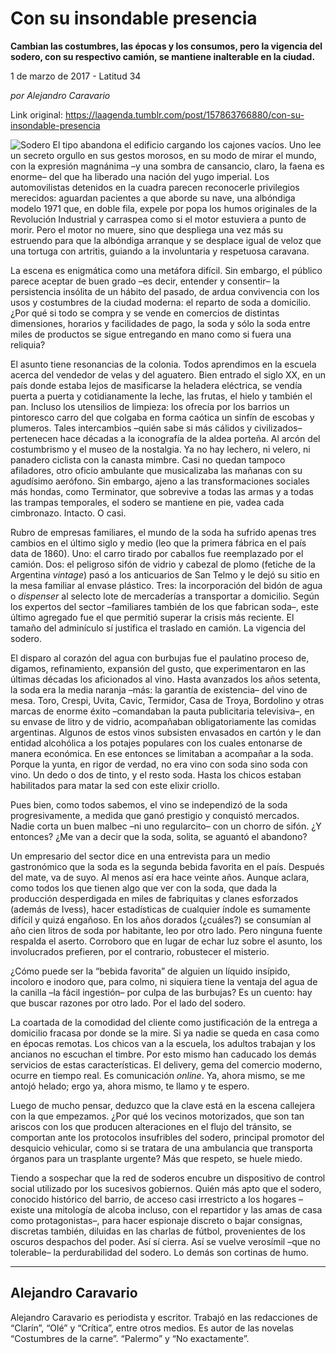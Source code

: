 # Con su insondable presencia

**Cambian las costumbres, las épocas y los consumos, pero la vigencia del sodero, con su respectivo camión, se mantiene inalterable en la ciudad.**

1 de marzo de 2017 - Latitud 34

_por Alejandro Caravario_

Link original: https://laagenda.tumblr.com/post/157863766880/con-su-insondable-presencia

![Sodero](https://64.media.tumblr.com/51e0fd28bb9ee23e6edf9f06a65bfe0f/tumblr_inline_pk0bgiFSya1t6q87u_500.jpg)
El
tipo abandona el edificio cargando los cajones vacíos. Uno lee un
secreto orgullo en sus gestos morosos, en su modo de mirar el mundo,
con la expresión magnánima –y una sombra de cansancio, claro, la
faena es enorme– del que ha liberado una nación del yugo imperial.
Los automovilistas detenidos en la cuadra parecen reconocerle
privilegios merecidos: aguardan pacientes a que aborde su nave, una
albóndiga modelo 1971 que, en doble fila, expele por popa los humos
originales de la Revolución Industrial y carraspea como si el motor
estuviera a punto de morir. Pero el motor no muere, sino que
despliega una vez más su estruendo para que la albóndiga arranque y
se desplace igual de veloz que una tortuga con artritis, guiando a la
involuntaria y respetuosa caravana.   



La
escena es enigmática como una metáfora difícil. Sin embargo, el
público parece aceptar de buen grado –es decir, entender y
consentir– la persistencia insólita de un hábito del pasado, de
ardua convivencia con los usos y costumbres de la ciudad moderna: el
reparto de soda a domicilio. ¿Por qué si  todo se compra y se vende
en comercios de distintas dimensiones, horarios y facilidades de
pago, la soda y sólo la soda entre miles de productos se sigue
entregando en mano como si fuera una reliquia? 



El
asunto tiene resonancias de la colonia. Todos aprendimos en la
escuela acerca del vendedor de velas y del aguatero. Bien entrado el
siglo XX, en un país donde estaba lejos de masificarse la heladera
eléctrica, se vendía puerta a puerta y cotidianamente la leche, las
frutas, el hielo y también el pan. Incluso los utensilios de
limpieza: los ofrecía por los barrios un pintoresco carro del que
colgaba en forma caótica un sinfín de escobas y plumeros. Tales
intercambios –quién sabe si más cálidos y civilizados–
pertenecen hace décadas a la iconografía de la aldea porteña. Al
arcón del costumbrismo y el museo de la nostalgia. Ya no hay
lechero, ni velero, ni panadero ciclista con la canasta mimbre. Casi
no quedan tampoco afiladores, otro oficio ambulante que musicalizaba
las mañanas con su agudísimo aerófono. Sin embargo, ajeno a las
transformaciones sociales más hondas, como Terminator, que sobrevive
a todas las armas y a todas las trampas temporales, el sodero se
mantiene en pie, vadea cada cimbronazo. Intacto. O casi. 



Rubro
de empresas familiares, el mundo de la soda ha sufrido apenas tres
cambios en el último siglo y medio (leo que la primera fábrica en
el país data de 1860). Uno: el carro tirado por caballos fue
reemplazado por el camión. Dos: el peligroso sifón de vidrio y
cabezal de plomo (fetiche de la Argentina *vintage*)
pasó a los anticuarios de San Telmo y le dejó su sitio en la mesa
familiar al envase plástico. Tres: la incorporación del bidón de
agua o *dispenser*
al selecto lote de mercaderías a transportar a domicilio. Según los
expertos del sector –familiares también de los que fabrican soda–,
este último agregado fue el que permitió superar la crisis más
reciente. El tamaño del adminículo sí justifica el traslado en
camión. La vigencia del sodero. 



El
disparo al corazón del agua con burbujas fue el paulatino proceso
de, digamos, refinamiento, expansión del gusto, que experimentaron
en las últimas décadas los aficionados al vino. Hasta avanzados los
años setenta, la soda era la media naranja –más: la garantía de
existencia– del vino de mesa. Toro, Crespi, Uvita, Cavic, Termidor,
Casa de Troya, Bordolino y otras marcas de enorme éxito –comandaban
la pauta publicitaria televisiva–, en su envase de litro y de
vidrio, acompañaban obligatoriamente las comidas argentinas. Algunos
de estos vinos subsisten envasados en cartón y le dan entidad
alcohólica a los potajes populares con los cuales entonarse de
manera económica. En ese entonces se limitaban a acompañar a la
soda. Porque la yunta, en rigor de verdad, no era vino con soda sino
soda con vino. Un dedo o dos de tinto, y el resto soda. Hasta los
chicos estaban habilitados para matar la sed con este elixir criollo.




Pues
bien, como todos sabemos, el vino se independizó de la soda
progresivamente, a medida que ganó prestigio y conquistó mercados.
Nadie corta un buen malbec –ni uno regularcito– con un chorro de
sifón. ¿Y entonces? ¿Me van a decir que la soda, solita, se
aguantó el abandono? 



Un
empresario del sector dice en una entrevista para un medio
gastronómico que la soda es la segunda bebida favorita en el país.
Después del mate, va de suyo. Al menos así era hace veinte años.
Aunque aclara, como todos los que tienen algo que ver con la soda,
que dada la producción desperdigada en miles de fabriquitas y clanes
esforzados (además de Ivess), hacer estadísticas de cualquier
índole es sumamente difícil y quizá engañoso. En los años
dorados (¿cuáles?) se consumían al año cien litros de soda por
habitante, leo por otro lado. Pero ninguna fuente respalda el aserto.
Corroboro que en lugar de echar luz sobre el asunto, los involucrados
prefieren, por el contrario, robustecer el misterio. 



¿Cómo
puede ser la “bebida favorita” de alguien un líquido insípido,
incoloro e inodoro que, para colmo, ni siquiera tiene la ventaja del
agua de la canilla –la fácil ingestión– por culpa de las
burbujas? Es un cuento: hay que buscar razones por otro lado. Por el
lado del sodero. 



La
coartada de la comodidad del cliente como justificación de la
entrega a domicilio fracasa por donde se la mire. Si ya nadie se
queda en casa como en épocas remotas. Los chicos van a la escuela,
los adultos trabajan y los ancianos no escuchan el timbre. Por esto
mismo han caducado los demás servicios de estas características. El
delivery, gema del comercio moderno, ocurre en tiempo real. Es
comunicación *online*.
Ya, ahora mismo, se me antojó helado; ergo ya, ahora mismo, te llamo
y te espero. 



Luego
de mucho pensar, deduzco que la clave está en la escena callejera
con la que empezamos. ¿Por qué los vecinos motorizados, que son tan
ariscos con los que producen alteraciones en el flujo del tránsito,
se comportan ante los protocolos insufribles del sodero, principal
promotor del desquicio vehicular, como si se tratara de una
ambulancia que transporta órganos para un trasplante urgente? Más
que respeto, se huele miedo. 



Tiendo
a sospechar que la red de soderos encubre un dispositivo de control
social utilizado por los sucesivos gobiernos. Quién más apto que el
sodero, conocido histórico del barrio, de acceso casi irrestricto a
los hogares –existe una mitología de alcoba incluso, con el
repartidor y las amas de casa como protagonistas–, para hacer
espionaje discreto o bajar consignas, discretas también, diluidas en
las charlas de fútbol, provenientes de los oscuros despachos del
poder. Así sí cierra. Así se vuelve verosímil –que no
tolerable– la perdurabilidad del sodero. Lo demás son cortinas de
humo.   




---

 Alejandro Caravario
--------------------

 Alejandro Caravario es periodista y escritor. Trabajó en las redacciones de “Clarín”, “Olé” y “Crítica”, entre otros medios. Es autor de las novelas “Costumbres de la carne”. “Palermo” y “No exactamente”.

